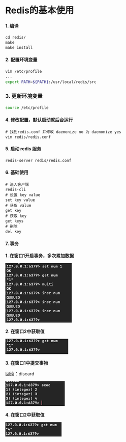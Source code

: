 # Redis的基本使用

#### 1. 编译

```shell
cd redis/
make
make install
```

#### 2. 配置环境变量

```bash
vim /etc/profile
...
export PATH=${PATH}:/usr/local/redis/src
```

### 3. 更新环境变量

```bash
source /etc/profile
```

#### 4. 修改配置，默认启动就后台运行

```shell
# 找到redis.conf 并修改 daemonize no 为 daemonize yes 
vim redis/redis.conf
```

#### 5. 启动 redis 服务

```shell
redis-server redis/redis.conf
```

#### 6. 基础使用

```shell
# 进入客户端
redis-cli
# 设置 key value
set key value
# 获取 value
get key
# 获取 key
get keys
# 删除
del key
```

#### 7. 事务

__1. 在窗口1开启事务，多次累加数据__

![](img/497280b8-83be-4f0b-9f2b-ea997cfc0aa020200207135245.png)

__2. 在窗口2中获取值__

![](img/1daa6ad8-8746-4e56-aa0b-ed30e9129bd820200207135521.png)

__3. 在窗口1中提交事物__

回滚：discard

![image-20200207135716868](img/08d1c537-0612-4d3f-9042-c55fa652ebadimage-20200207135716868.png)

__4. 在窗口2中获取值__

![](img/1fcd69fc-422c-4e7c-b664-7ab4bf2449e320200207135751.png)

